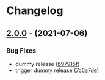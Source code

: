# Changelog

## [2.0.0](https://www.github.com/rust-bio/rust-htslib/compare/hts-sys-v1.11.1-fix2...hts-sys-v2.0.0) -  (2021-07-06)


### Bug Fixes

* dummy release ([b97915f](https://www.github.com/rust-bio/rust-htslib/commit/b97915f2c70da4c914f2e69861bf78eec5979baf))
* trigger dummy release ([7c5a7de](https://www.github.com/rust-bio/rust-htslib/commit/7c5a7de33e2a92052126e5f44389d421974d1e02))
